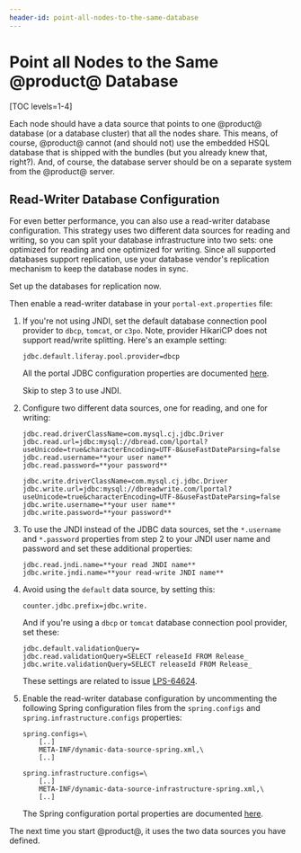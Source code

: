 ```yaml
---
header-id: point-all-nodes-to-the-same-database
---
```


# Point all Nodes to the Same @product@ Database

[TOC levels=1-4]

Each node should have a data source that points to one @product@ database
(or a database cluster) that all the nodes share. This means, of course,
@product@ cannot (and should not) use the embedded HSQL database that is
shipped with the bundles (but you already knew that, right?). And, of course,
the database server should be on a separate system from the @product@ server.

## Read-Writer Database Configuration

For even better performance, you can also use a read-writer database
configuration. This strategy uses two different data sources for reading and
writing, so you can split your database infrastructure into two sets: one
optimized for reading and one optimized for writing. Since all supported
databases support replication, use your database vendor's replication mechanism
to keep the database nodes in sync.

Set up the databases for replication now. 

Then enable a read-writer database in your `portal-ext.properties` file:

1.  If you're not using JNDI, set the default database connection pool provider
    to `dbcp`, `tomcat`, or `c3po`. Note, provider HikariCP does not support
    read/write splitting. Here's an example setting: 

    ```properties
    jdbc.default.liferay.pool.provider=dbcp
    ```

    All the portal JDBC configuration properties are documented
    [here](@platform-ref@/7.2-latest/propertiesdoc/portal.properties.html#JDBC).

    Skip to step 3 to use JNDI. 

2.  Configure two different data sources, one for reading, and one for writing:

    ```properties
    jdbc.read.driverClassName=com.mysql.cj.jdbc.Driver
    jdbc.read.url=jdbc:mysql://dbread.com/lportal?useUnicode=true&characterEncoding=UTF-8&useFastDateParsing=false
    jdbc.read.username=**your user name**
    jdbc.read.password=**your password**

    jdbc.write.driverClassName=com.mysql.cj.jdbc.Driver
    jdbc.write.url=jdbc:mysql://dbreadwrite.com/lportal?useUnicode=true&characterEncoding=UTF-8&useFastDateParsing=false
    jdbc.write.username=**your user name**
    jdbc.write.password=**your password**
    ```

3.  To use the JNDI instead of the JDBC data sources, set the `*.username` and
    `*.password` properties from step 2 to your JNDI user name and password and set
    these additional properties:

    ```properties
    jdbc.read.jndi.name=**your read JNDI name**
    jdbc.write.jndi.name=**your read-write JNDI name**
    ```

4.  Avoid using the `default` data source, by setting this:

    ```properties
    counter.jdbc.prefix=jdbc.write.
    ```

    And if you're using a `dbcp` or `tomcat` database connection pool provider,
    set these:

    ```properties
    jdbc.default.validationQuery=
    jdbc.read.validationQuery=SELECT releaseId FROM Release_
    jdbc.write.validationQuery=SELECT releaseId FROM Release_
    ```

    These settings are related to issue 
    [LPS-64624](https://issues.liferay.com/browse/LPS-64624).

5.  Enable the read-writer database configuration by uncommenting the following 
    Spring configuration files from the `spring.configs` and
    `spring.infrastructure.configs` properties:

    ```properties
    spring.configs=\
        [..]
        META-INF/dynamic-data-source-spring.xml,\
        [..]

    spring.infrastructure.configs=\
        [..]
        META-INF/dynamic-data-source-infrastructure-spring.xml,\
        [..]
    ```

    The Spring configuration portal properties are documented 
    [here](@platform-ref@/7.2-latest/propertiesdoc/portal.properties.html#Spring).

The next time you start @product@, it uses the two data sources you have
defined. 
